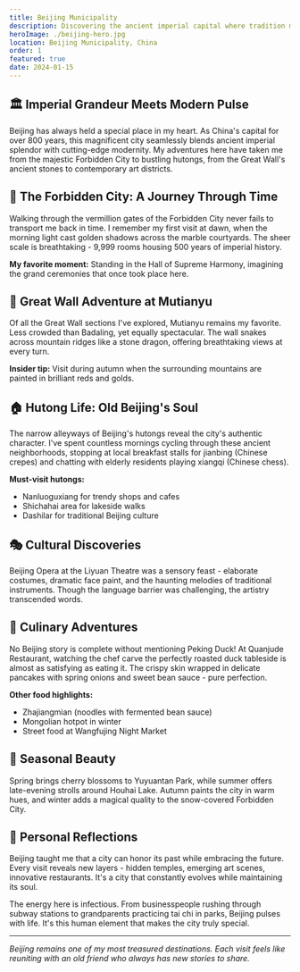 ```yaml
---
title: Beijing Municipality
description: Discovering the ancient imperial capital where tradition meets modernity
heroImage: ./beijing-hero.jpg
location: Beijing Municipality, China
order: 1
featured: true
date: 2024-01-15
---
```


## 🏛️ Imperial Grandeur Meets Modern Pulse

Beijing has always held a special place in my heart. As China's capital for over 800 years, this magnificent city seamlessly blends ancient imperial splendor with cutting-edge modernity. My adventures here have taken me from the majestic Forbidden City to bustling hutongs, from the Great Wall's ancient stones to contemporary art districts.

## 🏰 The Forbidden City: A Journey Through Time

Walking through the vermillion gates of the Forbidden City never fails to transport me back in time. I remember my first visit at dawn, when the morning light cast golden shadows across the marble courtyards. The sheer scale is breathtaking - 9,999 rooms housing 500 years of imperial history.

**My favorite moment:** Standing in the Hall of Supreme Harmony, imagining the grand ceremonies that once took place here.

## 🧱 Great Wall Adventure at Mutianyu

Of all the Great Wall sections I've explored, Mutianyu remains my favorite. Less crowded than Badaling, yet equally spectacular. The wall snakes across mountain ridges like a stone dragon, offering breathtaking views at every turn.

**Insider tip:** Visit during autumn when the surrounding mountains are painted in brilliant reds and golds.

## 🏠 Hutong Life: Old Beijing's Soul

The narrow alleyways of Beijing's hutongs reveal the city's authentic character. I've spent countless mornings cycling through these ancient neighborhoods, stopping at local breakfast stalls for jianbing (Chinese crepes) and chatting with elderly residents playing xiangqi (Chinese chess).

**Must-visit hutongs:**
- Nanluoguxiang for trendy shops and cafes
- Shichahai area for lakeside walks
- Dashilar for traditional Beijing culture

## 🎭 Cultural Discoveries

Beijing Opera at the Liyuan Theatre was a sensory feast - elaborate costumes, dramatic face paint, and the haunting melodies of traditional instruments. Though the language barrier was challenging, the artistry transcended words.

## 🍜 Culinary Adventures

No Beijing story is complete without mentioning Peking Duck! At Quanjude Restaurant, watching the chef carve the perfectly roasted duck tableside is almost as satisfying as eating it. The crispy skin wrapped in delicate pancakes with spring onions and sweet bean sauce - pure perfection.

**Other food highlights:**
- Zhajiangmian (noodles with fermented bean sauce)
- Mongolian hotpot in winter
- Street food at Wangfujing Night Market

## 🌸 Seasonal Beauty

Spring brings cherry blossoms to Yuyuantan Park, while summer offers late-evening strolls around Houhai Lake. Autumn paints the city in warm hues, and winter adds a magical quality to the snow-covered Forbidden City.

## 💭 Personal Reflections

Beijing taught me that a city can honor its past while embracing the future. Every visit reveals new layers - hidden temples, emerging art scenes, innovative restaurants. It's a city that constantly evolves while maintaining its soul.

The energy here is infectious. From businesspeople rushing through subway stations to grandparents practicing tai chi in parks, Beijing pulses with life. It's this human element that makes the city truly special.

---

*Beijing remains one of my most treasured destinations. Each visit feels like reuniting with an old friend who always has new stories to share.* 
